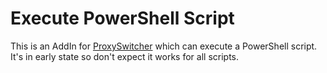 # Execute PowerShell Script

This is an AddIn for [ProxySwitcher](https://github.com/mwiedemeyer/ProxySwitcher) which can execute a PowerShell script. It's in early state so don't expect it works for all scripts.
